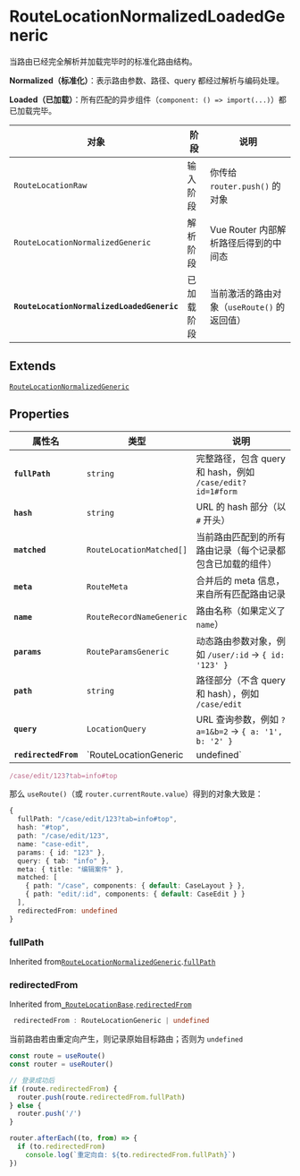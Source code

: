 # RouteLocationNormalizedLoadedGeneric

当路由已经完全解析并加载完毕时的标准化路由结构。

**Normalized（标准化）**：表示路由参数、路径、query 都经过解析与编码处理。

**Loaded（已加载）**：所有匹配的异步组件（`component: () => import(...)`）都已加载完毕。

| 对象                                       | 阶段       | 说明                                        |
| ------------------------------------------ | ---------- | ------------------------------------------- |
| `RouteLocationRaw`                         | 输入阶段   | 你传给 `router.push()` 的对象               |
| `RouteLocationNormalizedGeneric`           | 解析阶段   | Vue Router 内部解析路径后得到的中间态       |
| **`RouteLocationNormalizedLoadedGeneric`** | 已加载阶段 | 当前激活的路由对象（`useRoute()` 的返回值） |

## Extends

[`RouteLocationNormalizedGeneric`](https://router.vuejs.org/api/interfaces/RouteLocationNormalizedGeneric.html)



## Properties

| 属性名               | 类型                     | 说明                                                       |
| -------------------- | ------------------------ | ---------------------------------------------------------- |
| **`fullPath`**       | `string`                 | 完整路径，包含 query 和 hash，例如 `/case/edit?id=1#form`  |
| **`hash`**           | `string`                 | URL 的 hash 部分（以 `#` 开头）                            |
| **`matched`**        | `RouteLocationMatched[]` | 当前路由匹配到的所有路由记录（每个记录都包含已加载的组件） |
| **`meta`**           | `RouteMeta`              | 合并后的 meta 信息，来自所有匹配路由记录                   |
| **`name`**           | `RouteRecordNameGeneric` | 路由名称（如果定义了 `name`）                              |
| **`params`**         | `RouteParamsGeneric`     | 动态路由参数对象，例如 `/user/:id` → `{ id: '123' }`       |
| **`path`**           | `string`                 | 路径部分（不含 query 和 hash），例如 `/case/edit`          |
| **`query`**          | `LocationQuery`          | URL 查询参数，例如 `?a=1&b=2` → `{ a: '1', b: '2' }`       |
| **`redirectedFrom`** | `RouteLocationGeneric    | undefined`                                                 |

```ts
/case/edit/123?tab=info#top
```

那么 `useRoute()`（或 `router.currentRoute.value`）得到的对象大致是：

```ts
{
  fullPath: "/case/edit/123?tab=info#top",
  hash: "#top",
  path: "/case/edit/123",
  name: "case-edit",
  params: { id: "123" },
  query: { tab: "info" },
  meta: { title: "编辑案件" },
  matched: [
    { path: "/case", components: { default: CaseLayout } },
    { path: "edit/:id", components: { default: CaseEdit } }
  ],
  redirectedFrom: undefined
}

```

### fullPath

 Inherited from[`RouteLocationNormalizedGeneric`](https://router.vuejs.org/api/interfaces/RouteLocationNormalizedGeneric.html).[`fullPath`](https://router.vuejs.org/api/interfaces/RouteLocationNormalizedGeneric.html#fullpath)

### redirectedFrom

 Inherited from[`_RouteLocationBase`](https://router.vuejs.org/api/interfaces/RouteLocationBase.html).[`redirectedFrom`](https://router.vuejs.org/api/interfaces/RouteLocationBase.html#redirectedfrom)

```ts
 redirectedFrom : RouteLocationGeneric | undefined
```

当前路由若由重定向产生，则记录原始目标路由；否则为 `undefined`

```ts
const route = useRoute()
const router = useRouter()

// 登录成功后
if (route.redirectedFrom) {
  router.push(route.redirectedFrom.fullPath)
} else {
  router.push('/')
}

```

```ts
router.afterEach((to, from) => {
  if (to.redirectedFrom)
    console.log(`重定向自: ${to.redirectedFrom.fullPath}`)
})

```

